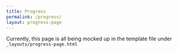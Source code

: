```yaml
---
title: Progress
permalink: /progress/
layout: progress-page
---
```


Currently, this page is all being mocked up in the template file under `_layouts/progress-page.html`

